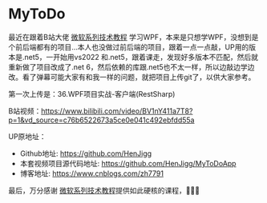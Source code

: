 # MyToDo

最近在跟着B站大佬 [微软系列技术教程](https://space.bilibili.com/32497462) 学习WPF，本来是只想学WPF，没想到是个前后端都有的项目...本人也没做过前后端的项目，跟着一点一点敲，UP用的版本是.net5，一开始用vs2022 和.net5，跟着课走，发现好多版本不匹配，然后就重新做了项目改成了.net 6，然后依赖的库跟.net5也不太一样，所以边敲边学边改。看了弹幕可能大家有和我一样的问题，就把项目上传git了，以供大家参考。

第一次上传是：36.WPF项目实战-客户端(RestSharp)

B站视频：https://www.bilibili.com/video/BV1nY411a7T8?p=1&vd_source=c76b6522673a5ce0e041c492ebfdd55a

UP原地址：

- Github地址: https://github.com/HenJigg
- 本套视频项目源代码地址: https://github.com/HenJigg/MyToDoApp
- 博客地址: https://www.cnblogs.com/zh7791

最后，万分感谢 [微软系列技术教程](https://space.bilibili.com/32497462)提供如此硬核的课程，👏👏👏